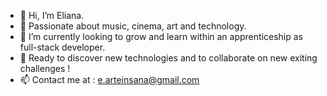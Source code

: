 - 👋 Hi, I’m Eliana.
- 👀 Passionate about music, cinema, art and technology.
- 🌱 I’m currently looking to grow and learn within an apprenticeship as full-stack developer.
- 💞️ Ready to discover new technologies and to collaborate on new exiting challenges ! 
- 📫 Contact me at : e.arteinsana@gmail.com

<!---
Arteinsana7/Arteinsana7 is a ✨ special ✨ repository because its `README.md` (this file) appears on your GitHub profile.
You can click the Preview link to take a look at your changes.
--->
